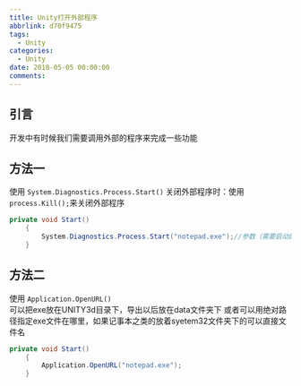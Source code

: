 ```yaml
---
title: Unity打开外部程序
abbrlink: d70f9475
tags:
  - Unity
categories:
  - Unity
date: 2018-05-05 00:00:00
comments:
---
```


## 引言
开发中有时候我们需要调用外部的程序来完成一些功能  
<!-- more -->
## 方法一
使用 `System.Diagnostics.Process.Start()`
关闭外部程序时：使用 `process.Kill();`来关闭外部程序
```C#
private void Start()
    {
        System.Diagnostics.Process.Start("notepad.exe");//参数（需要启动的外部程序所在文件位置）
    }

```
## 方法二
使用 `Application.OpenURL()`  
 可以把exe放在UNITY3d目录下，导出以后放在data文件夹下
或者可以用绝对路径指定exe文件在哪里，如果记事本之类的放着syetem32文件夹下的可以直接文件名
```C#
private void Start()
    {
        Application.OpenURL("notepad.exe");
    }

```